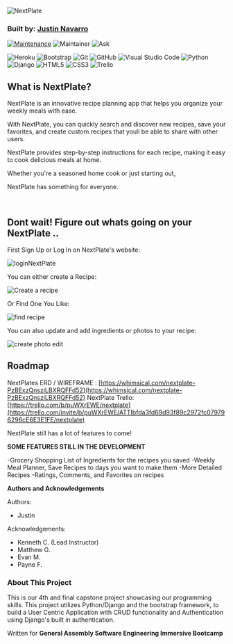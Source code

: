 ![NextPlate](https://github.com/justinnavarr0-ga/PlanOut/assets/107282884/43879cb5-9170-4288-892e-b854864efb28)
### Built by: **[Justin Navarro](https://www.linkedin.com/in/justin-navarro/)**

[![Maintenance](https://img.shields.io/badge/Maintained%3F-yes-green.svg)](https://GitHub.com/Naereen/StrapDown.js/graphs/commit-activity)
![Maintainer](https://img.shields.io/badge/Maintainer-justinnavarr0-blue)
![Ask](https://img.shields.io/badge/Ask%20me-anything-1abc9c.svg)

![Heroku](https://img.shields.io/badge/heroku-%23430098.svg?style=for-the-badge&logo=heroku&logoColor=white)
![Bootstrap](https://img.shields.io/badge/bootstrap-%23563D7C.svg?style=for-the-badge&logo=bootstrap&logoColor=white)
![Git](https://img.shields.io/badge/GIT-E44C30?style=for-the-badge&logo=git&logoColor=white)
![GitHub](https://img.shields.io/badge/GitHub-100000?style=for-the-badge&logo=github&logoColor=white)
![Visual Studio Code](https://img.shields.io/badge/Visual_Studio_Code-0078D4?style=for-the-badge&logo=visual%20studio%20code&logoColor=white)
![Python](https://img.shields.io/badge/python-3670A0?style=for-the-badge&logo=python&logoColor=ffdd54)
![Django](https://img.shields.io/badge/django-%23092E20.svg?style=for-the-badge&logo=django&logoColor=white)
![HTML5](https://img.shields.io/badge/html5-%23E34F26.svg?style=for-the-badge&logo=html5&logoColor=white)
![CSS3](https://img.shields.io/badge/css3-%231572B6.svg?style=for-the-badge&logo=css3&logoColor=white)
![Trello](https://img.shields.io/badge/Trello-%23026AA7.svg?style=for-the-badge&logo=Trello&logoColor=white)

## What is NextPlate?
NextPlate is an innovative recipe planning app that helps you organize your weekly meals with ease. 

With NextPlate, you can quickly search and discover new recipes, save your favorites, and create custom recipes that youll be able to share with other users. 

NextPlate provides step-by-step instructions for each recipe, making it easy to cook delicious meals at home. 

Whether you're a seasoned home cook or just starting out, 

NextPlate has something for everyone. 

<br />

## Dont wait! Figure out whats going on your **NextPlate** ..

First Sign Up or Log In on NextPlate's website:

![loginNextPlate](https://github.com/justinnavarr0-ga/PlanOut/assets/107282884/94c6eb83-1b74-42ad-b065-eebe58d2c8ae)

You can either create a Recipe:

![Create a recipe](https://github.com/justinnavarr0-ga/PlanOut/assets/107282884/03c7ad5d-6fea-4f3a-92be-760667c4c93d)

Or Find One You Like:

![find recipe](https://github.com/justinnavarr0-ga/PlanOut/assets/107282884/1836da68-0494-4802-a41b-bb90cb13a901)

You can also update and add ingredients or photos to your recipe:

![create photo edit](https://github.com/justinnavarr0-ga/PlanOut/assets/107282884/9b2bd86d-77ff-4d20-aab1-7c193fee3040)


## Roadmap
NextPlates ERD / WIREFRAME : [https://whimsical.com/nextplate-PzBExzQnsziLBXRQFFd52](https://whimsical.com/nextplate-PzBExzQnsziLBXRQFFd52)
NextPlate Trello: [https://trello.com/b/puWXrEWE/nextplate](https://trello.com/invite/b/puWXrEWE/ATTIbfda3fd69d93f89c2972fc079796296cE6E3E1FE/nextplate)

NextPlate still has a lot of features to come!

**SOME FEATURES STILL IN THE DEVELOPMENT**

-Grocery Shopping List of Ingredients for the recipes you saved
-Weekly Meal Planner, Save Recipes to days you want to make them
-More Detailed Recipes
-Ratings, Comments, and Favorites on recipes

**Authors and Acknowledgements**

Authors:
- Justin

Acknowledgements: 
- Kenneth C. (Lead Instructor)
- Matthew G. 
- Evan M.
- Payne F.

### About This Project

This is our 4th and final capstone project showcasing our programming skills. This project utilizes Python/Django and the bootstrap framework, to build a User Centric Application with CRUD functionality and Authentication using Django's built in authentication.

Written for **General Assembly Software Engineering Immersive Bootcamp**
